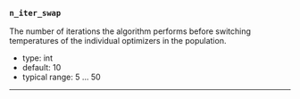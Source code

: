 ### `n_iter_swap`

The number of iterations the algorithm performs before switching 
temperatures of the individual optimizers in the population.

  - type: int
  - default: 10
  - typical range: 5 ... 50

---